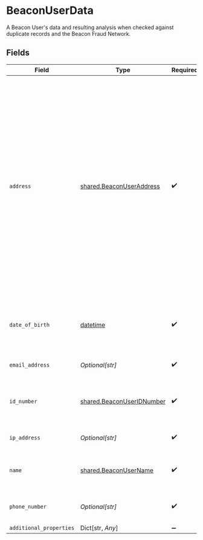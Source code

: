 # BeaconUserData

A Beacon User's data and resulting analysis when checked against duplicate records and the Beacon Fraud Network.


## Fields

| Field                                                                                                                                                                                                                                            | Type                                                                                                                                                                                                                                             | Required                                                                                                                                                                                                                                         | Description                                                                                                                                                                                                                                      | Example                                                                                                                                                                                                                                          |
| ------------------------------------------------------------------------------------------------------------------------------------------------------------------------------------------------------------------------------------------------ | ------------------------------------------------------------------------------------------------------------------------------------------------------------------------------------------------------------------------------------------------ | ------------------------------------------------------------------------------------------------------------------------------------------------------------------------------------------------------------------------------------------------ | ------------------------------------------------------------------------------------------------------------------------------------------------------------------------------------------------------------------------------------------------ | ------------------------------------------------------------------------------------------------------------------------------------------------------------------------------------------------------------------------------------------------ |
| `address`                                                                                                                                                                                                                                        | [shared.BeaconUserAddress](../../models/shared/beaconuseraddress.md)                                                                                                                                                                             | :heavy_check_mark:                                                                                                                                                                                                                               | Even if an address has been collected, some fields may be null depending on the region's addressing system. For example:<br/><br/><br/>Addresses from the United Kingdom will not include a region<br/><br/><br/>Addresses from Hong Kong will not include a postal code |                                                                                                                                                                                                                                                  |
| `date_of_birth`                                                                                                                                                                                                                                  | [datetime](https://docs.python.org/3/library/datetime.html#datetime-objects)                                                                                                                                                                     | :heavy_check_mark:                                                                                                                                                                                                                               | A date in the format YYYY-MM-DD (RFC 3339 Section 5.6).                                                                                                                                                                                          | 1990-05-29                                                                                                                                                                                                                                       |
| `email_address`                                                                                                                                                                                                                                  | *Optional[str]*                                                                                                                                                                                                                                  | :heavy_check_mark:                                                                                                                                                                                                                               | A valid email address.                                                                                                                                                                                                                           | user@example.com                                                                                                                                                                                                                                 |
| `id_number`                                                                                                                                                                                                                                      | [shared.BeaconUserIDNumber](../../models/shared/beaconuseridnumber.md)                                                                                                                                                                           | :heavy_check_mark:                                                                                                                                                                                                                               | The ID number associated with a Beacon User.                                                                                                                                                                                                     |                                                                                                                                                                                                                                                  |
| `ip_address`                                                                                                                                                                                                                                     | *Optional[str]*                                                                                                                                                                                                                                  | :heavy_check_mark:                                                                                                                                                                                                                               | An IPv4 or IPV6 address.                                                                                                                                                                                                                         | 192.0.2.42                                                                                                                                                                                                                                       |
| `name`                                                                                                                                                                                                                                           | [shared.BeaconUserName](../../models/shared/beaconusername.md)                                                                                                                                                                                   | :heavy_check_mark:                                                                                                                                                                                                                               | The full name for a given Beacon User.                                                                                                                                                                                                           |                                                                                                                                                                                                                                                  |
| `phone_number`                                                                                                                                                                                                                                   | *Optional[str]*                                                                                                                                                                                                                                  | :heavy_check_mark:                                                                                                                                                                                                                               | A phone number in E.164 format.                                                                                                                                                                                                                  | +19876543212                                                                                                                                                                                                                                     |
| `additional_properties`                                                                                                                                                                                                                          | Dict[str, *Any*]                                                                                                                                                                                                                                 | :heavy_minus_sign:                                                                                                                                                                                                                               | N/A                                                                                                                                                                                                                                              |                                                                                                                                                                                                                                                  |